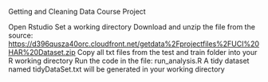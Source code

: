 Getting and Cleaning Data Course Project

Open Rstudio
Set a working directory
Download and unzip the file from the source: https://d396qusza40orc.cloudfront.net/getdata%2Fprojectfiles%2FUCI%20HAR%20Dataset.zip
Copy all txt files from the test and train folder into your R working directory
Run the code in the file: run_analysis.R
A tidy dataset named tidyDataSet.txt will be generated in your working directory
